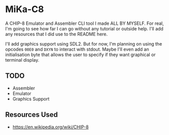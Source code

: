 # MiKa-C8
A CHIP-8 Emulator and Assembler CLI tool I made ALL BY MYSELF. For real, I'm going to see how far I can go without any tutorial or outside help. I'll add any resources that I did use to the README here.

I'll add graphics support using SDL2. But for now, I'm planning on using the opcodes `00E0` and `DXYN` to interact with stdout. Maybe I'll even add an initialisation byte that allows the user to specify if they want graphical or terminal display.

## TODO
  - Assembler
  - Emulator
  - Graphics Support

## Resources Used
  - https://en.wikipedia.org/wiki/CHIP-8
